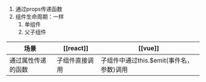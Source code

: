 1. 通过props传递函数
2. 组件生命周期：一样
	1. 单组件
	2. 父子组件

| 场景     | [[react]]      | [[vue]] |
| -------- | -------------- | ------- |
| 通过属性传递的函数 | 子组件直接调用 | 子组件中通过this.$emit(事件名，参数)调用        |
